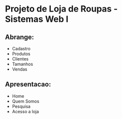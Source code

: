 # Projeto de Loja de Roupas - Sistemas Web I
<h2>Abrange:</h2>
<ul>
	<li>Cadastro</li>
	<li>Produtos</li>
	<li>Clientes</li>
	<li>Tamanhos</li>
	<li>Vendas</li>
</ul>
<h2>Apresentacao:</h2>
<ul>
	<li>Home</li>
	<li>Quem Somos</li>
	<li>Pesquisa</li>
	<li>Acesso a loja</li>
</ul>